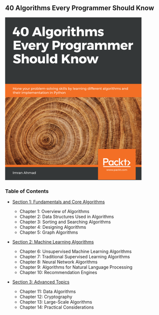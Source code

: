 ## 40 Algorithms Every Programmer Should Know
<img src="../imgs/40Algoritmos.PNG" alt="40 Algoritmos" />

### Table of Contents

- [Section 1: Fundamentals and Core Algorithms](./Section_1_Fundamentals/README.md)
    - Chapter 1: Overview of Algorithms
    - Chapter 2: Data Structures Used in Algorithms
    - Chapter 3: Sorting and Searching Algorithms
    - Chapter 4: Designing Algorithms
    - Chapter 5: Graph Algorithms

- [Section 2: Machine Learning Algorithms](./Section_2_Machine_Learning/README.md)
    - Chapter 6: Unsupervised Machine Learning Algorithms
    - Chapter 7: Traditional Supervised Learning Algorithms
    - Chapter 8: Neural Network Algorithms
    - Chapter 9: Algorithms for Natural Language Processing
    - Chapter 10: Recommendation Engines 

- [Section 3: Advanced Topics](./Section_3_Advanced_Topics/README.md)
    - Chapter 11: Data Algorithms
    - Chapter 12: Cryptography
    - Chapter 13: Large-Scale Algorithms
    - Chapter 14: Practical Considerations
